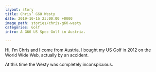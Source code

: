 ```yaml
---
layout: story
title: Chris’ G60 Westy
date: 2019-10-16 23:00:00 +0000
image_path: stories/chris-g60-westy
categories: Golf
intro: A G60 US Spec Golf in Austria.

---
```

Hi, I’m Chris and I come from Austria. I bought my US Golf in 2012 on the World Wide Web, actually by an accident.

At this time the Westy was completely inconspicuous.